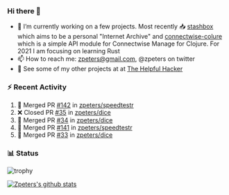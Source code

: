 ### Hi there 👋


- 🔭 I’m currently working on a few projects.  Most recently :inbox_tray: [stashbox](https://github.com/zpeters/stashbox) which aims to be a personal "Internet Archive" and [connectwise-colure](https://github.com/zpeters/connectwise-clojure) which is a simple API module for Connectwise Manage for Clojure.  For 2021 I am focusing on learning Rust
- 📫 How to reach me: zpeters@gmail.com, @zpeters on twitter
- 👋 See some of my other projects at at [The Helpful Hacker](https://thehelpfulhacker.net)

### :zap: Recent Activity

<!--START_SECTION:activity-->
1. 🎉 Merged PR [#142](https://github.com/zpeters/speedtestr/pull/142) in [zpeters/speedtestr](https://github.com/zpeters/speedtestr)
2. ❌ Closed PR [#35](https://github.com/zpeters/dice/pull/35) in [zpeters/dice](https://github.com/zpeters/dice)
3. 🎉 Merged PR [#34](https://github.com/zpeters/dice/pull/34) in [zpeters/dice](https://github.com/zpeters/dice)
4. 🎉 Merged PR [#141](https://github.com/zpeters/speedtestr/pull/141) in [zpeters/speedtestr](https://github.com/zpeters/speedtestr)
5. 🎉 Merged PR [#33](https://github.com/zpeters/dice/pull/33) in [zpeters/dice](https://github.com/zpeters/dice)
<!--END_SECTION:activity-->

### :bar_chart: Status

![trophy](https://github-profile-trophy.vercel.app/?username=zpeters)

[![Zpeters's github stats](https://github-readme-stats.vercel.app/api?username=zpeters)](https://github.com/zpeters/github-readme-stats&show_icons=true)
